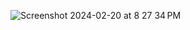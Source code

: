 ![Screenshot 2024-02-20 at 8 27 34 PM](https://github.com/rationality6/construct_test_2/assets/3889468/ed6b0093-5837-4d18-a4fd-8c090f7f46f3)

